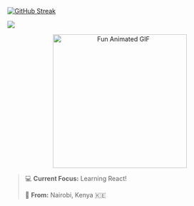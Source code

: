 
[![GitHub Streak](https://github-readme-streak-stats.herokuapp.com/?user=YOUR_USERNAME&theme=dark)](https://git.io/streak-stats)

<img src="https://readme-typing-svg.herokuapp.com/?lines=Hello+World!;I'm+a+developer.;Check+out+my+repos!&center=true&size=20">


<p align="center">
  <img src="https://tenor.com/search/coding-gifs" width="300" alt="Fun Animated GIF">
</p>

> 💻 **Current Focus:** Learning React!
>
> 📍 **From:** Nairobi, Kenya 🇰🇪

